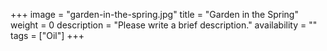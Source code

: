 +++
image = "garden-in-the-spring.jpg"
title = "Garden in the Spring"
weight = 0
description = "Please write a brief description."
availability = ""
tags = ["Oil"]
+++

